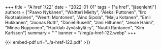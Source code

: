 +++
title = "A href 1/22"
date = "2022-01-01"
tags = ["a href", "jäsenlehti"]
authors = ["Paavo Nykänen", "Waltteri Mielty", "Aleksi Puttonen", "Iiro Ruotsalainen", "Weerti Montonen", "Aino Sipola", "Maiju Kotanen", "Emil Hukkanen", "Joonas Ruth", "Daniel Buselli", "Jimi Hiltunen", "Jesse Haimi", "Minea Nupponen", "Hacklab Jyväskylä ry", "Nuutti Rantanen", "Kim Karlsson"]
summary = " "
banner = "/img/a-href-122.webp"
+++

{{< embed-pdf url="../a-href-122.pdf" >}}
